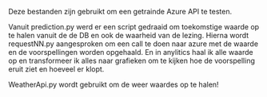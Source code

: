 Deze bestanden zijn gebruikt om een getrainde Azure API te testen.

Vanuit prediction.py werd er een script gedraaid om toekomstige waarde op te halen vanuit de de DB en ook de waarheid van de lezing. Hierna wordt requestNN.py aangesproken om een call te doen naar azure met de waarde en de voorspellingen worden opgehaald. En in anylitics haal ik alle waarde op en transformeer ik alles naar grafieken om te kijken hoe de voorspelling eruit ziet en hoeveel er klopt.

WeatherApi.py wordt gebruikt om de weer waardes op te halen!
